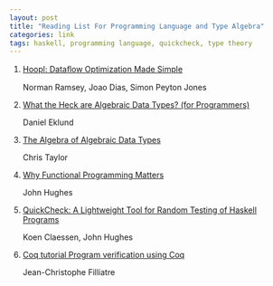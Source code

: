 ```yaml
---
layout: post
title: "Reading List For Programming Language and Type Algebra"
categories: link
tags: haskell, programming language, quickcheck, type theory
---
```


1. [Hoopl: Dataﬂow Optimization Made Simple](http://research.microsoft.com/en-us/um/people/simonpj/papers/c--/dfopt-popl10.pdf)

    Norman Ramsey, Joao Dias, Simon Peyton Jones

1. [What the Heck are Algebraic Data Types? (for Programmers)](http://merrigrove.blogspot.com/2011/12/another-introduction-to-algebraic-data.html)

    Daniel Eklund

1. [The Algebra of Algebraic Data Types](http://chris-taylor.github.io/blog/2013/02/10/the-algebra-of-algebraic-data-types/)

    Chris Taylor

1. [Why Functional Programming Matters](http://www.cse.chalmers.se/~rjmh/Papers/whyfp.pdf)

    John Hughes

1. [QuickCheck: A Lightweight Tool for Random Testing of Haskell Programs](http://fsl.cs.illinois.edu/images/3/3d/QuickL.pdf)

    Koen Claessen, John Hughes

1. [Coq tutorial Program verification using Coq](http://www.cse.chalmers.se/research/group/logic/TypesSS05/Extra/filliatre_sl1.pdf)

    Jean-Christophe Filliatre